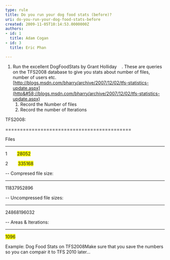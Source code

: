 ```yaml
---
type: rule
title: Do you run your dog food stats (before)?
uri: do-you-run-your-dog-food-stats-before
created: 2009-11-05T10:14:53.0000000Z
authors:
- id: 1
  title: Adam Cogan
- id: 3
  title: Eric Phan

---
```




1. Run the excellent DogFoodStats by Grant Holliday    . These are queries on the TFS2008 database to give you stats about number of files, number of users etc.
[http://blogs.msdn.com/bharry/archive/2007/12/02/tfs-statistics-update.aspx](http&#58;//blogs.msdn.com/bharry/archive/2007/12/02/tfs-statistics-update.aspx)
    1. Record the Number of files
    2. Record the number of Iterations




TFS2008:

===========================================

Files

-------- -----------

1        <font style="background-color&#58;#ffff00;">28052</font>

2        <font style="background-color&#58;#ffff00;">335168</font>

-- Compresed file size:

--------------------

11837952896




-- Uncompressed file sizes:

--------------------

24868196032

-- Areas & Iterations:

-----------

<font style="background-color&#58;#ffff00;">1096</font>


Example: Dog Food Stats on TFS2008Make sure that you save the numbers so you can compair it to TFS 2010 later...

